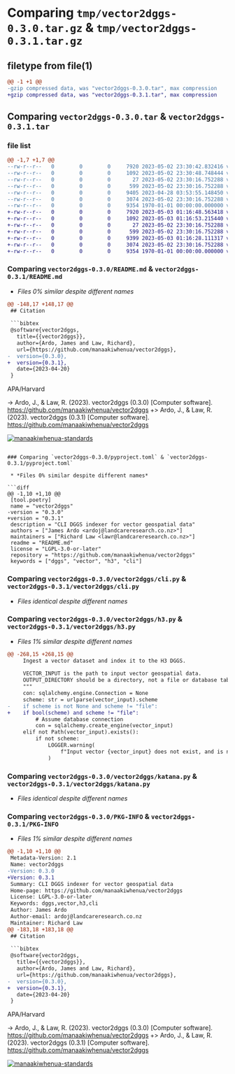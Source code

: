 # Comparing `tmp/vector2dggs-0.3.0.tar.gz` & `tmp/vector2dggs-0.3.1.tar.gz`

## filetype from file(1)

```diff
@@ -1 +1 @@
-gzip compressed data, was "vector2dggs-0.3.0.tar", max compression
+gzip compressed data, was "vector2dggs-0.3.1.tar", max compression
```

## Comparing `vector2dggs-0.3.0.tar` & `vector2dggs-0.3.1.tar`

### file list

```diff
@@ -1,7 +1,7 @@
--rw-r--r--   0        0        0     7920 2023-05-02 23:30:42.832416 vector2dggs-0.3.0/README.md
--rw-r--r--   0        0        0     1092 2023-05-02 23:30:48.748444 vector2dggs-0.3.0/pyproject.toml
--rw-r--r--   0        0        0       27 2023-05-02 23:30:16.752288 vector2dggs-0.3.0/vector2dggs/__init__.py
--rw-r--r--   0        0        0      599 2023-05-02 23:30:16.752288 vector2dggs-0.3.0/vector2dggs/cli.py
--rw-r--r--   0        0        0     9405 2023-04-28 03:53:55.148450 vector2dggs-0.3.0/vector2dggs/h3.py
--rw-r--r--   0        0        0     3074 2023-05-02 23:30:16.752288 vector2dggs-0.3.0/vector2dggs/katana.py
--rw-r--r--   0        0        0     9354 1970-01-01 00:00:00.000000 vector2dggs-0.3.0/PKG-INFO
+-rw-r--r--   0        0        0     7920 2023-05-03 01:16:48.563418 vector2dggs-0.3.1/README.md
+-rw-r--r--   0        0        0     1092 2023-05-03 01:16:53.215440 vector2dggs-0.3.1/pyproject.toml
+-rw-r--r--   0        0        0       27 2023-05-02 23:30:16.752288 vector2dggs-0.3.1/vector2dggs/__init__.py
+-rw-r--r--   0        0        0      599 2023-05-02 23:30:16.752288 vector2dggs-0.3.1/vector2dggs/cli.py
+-rw-r--r--   0        0        0     9399 2023-05-03 01:16:28.111317 vector2dggs-0.3.1/vector2dggs/h3.py
+-rw-r--r--   0        0        0     3074 2023-05-02 23:30:16.752288 vector2dggs-0.3.1/vector2dggs/katana.py
+-rw-r--r--   0        0        0     9354 1970-01-01 00:00:00.000000 vector2dggs-0.3.1/PKG-INFO
```

### Comparing `vector2dggs-0.3.0/README.md` & `vector2dggs-0.3.1/README.md`

 * *Files 0% similar despite different names*

```diff
@@ -148,17 +148,17 @@
 ## Citation
 
 ```bibtex
 @software{vector2dggs,
   title={{vector2dggs}},
   author={Ardo, James and Law, Richard},
   url={https://github.com/manaakiwhenua/vector2dggs},
-  version={0.3.0},
+  version={0.3.1},
   date={2023-04-20}
 }
 ```
 
 APA/Harvard
 
-> Ardo, J., & Law, R. (2023). vector2dggs (0.3.0) [Computer software]. https://github.com/manaakiwhenua/vector2dggs
+> Ardo, J., & Law, R. (2023). vector2dggs (0.3.1) [Computer software]. https://github.com/manaakiwhenua/vector2dggs
 
 [![manaakiwhenua-standards](https://github.com/manaakiwhenua/vector2dggs/workflows/manaakiwhenua-standards/badge.svg)](https://github.com/manaakiwhenua/manaakiwhenua-standards)
```

### Comparing `vector2dggs-0.3.0/pyproject.toml` & `vector2dggs-0.3.1/pyproject.toml`

 * *Files 0% similar despite different names*

```diff
@@ -1,10 +1,10 @@
 [tool.poetry]
 name = "vector2dggs"
-version = "0.3.0"
+version = "0.3.1"
 description = "CLI DGGS indexer for vector geospatial data"
 authors = ["James Ardo <ardoj@landcareresearch.co.nz>"]
 maintainers = ["Richard Law <lawr@landcareresearch.co.nz>"]
 readme = "README.md"
 license = "LGPL-3.0-or-later"
 repository = "https://github.com/manaakiwhenua/vector2dggs"
 keywords = ["dggs", "vector", "h3", "cli"]
```

### Comparing `vector2dggs-0.3.0/vector2dggs/cli.py` & `vector2dggs-0.3.1/vector2dggs/cli.py`

 * *Files identical despite different names*

### Comparing `vector2dggs-0.3.0/vector2dggs/h3.py` & `vector2dggs-0.3.1/vector2dggs/h3.py`

 * *Files 1% similar despite different names*

```diff
@@ -268,15 +268,15 @@
     Ingest a vector dataset and index it to the H3 DGGS.
 
     VECTOR_INPUT is the path to input vector geospatial data.
     OUTPUT_DIRECTORY should be a directory, not a file or database table, as it willinstead be the write location for an Apache Parquet data store.
     """
     con: sqlalchemy.engine.Connection = None
     scheme: str = urlparse(vector_input).scheme
-    if scheme is not None and scheme != "file":
+    if bool(scheme) and scheme != "file":
         # Assume database connection
         con = sqlalchemy.create_engine(vector_input)
     elif not Path(vector_input).exists():
         if not scheme:
             LOGGER.warning(
                 f"Input vector {vector_input} does not exist, and is not recognised as a remote URI"
             )
```

### Comparing `vector2dggs-0.3.0/vector2dggs/katana.py` & `vector2dggs-0.3.1/vector2dggs/katana.py`

 * *Files identical despite different names*

### Comparing `vector2dggs-0.3.0/PKG-INFO` & `vector2dggs-0.3.1/PKG-INFO`

 * *Files 1% similar despite different names*

```diff
@@ -1,10 +1,10 @@
 Metadata-Version: 2.1
 Name: vector2dggs
-Version: 0.3.0
+Version: 0.3.1
 Summary: CLI DGGS indexer for vector geospatial data
 Home-page: https://github.com/manaakiwhenua/vector2dggs
 License: LGPL-3.0-or-later
 Keywords: dggs,vector,h3,cli
 Author: James Ardo
 Author-email: ardoj@landcareresearch.co.nz
 Maintainer: Richard Law
@@ -183,18 +183,18 @@
 ## Citation
 
 ```bibtex
 @software{vector2dggs,
   title={{vector2dggs}},
   author={Ardo, James and Law, Richard},
   url={https://github.com/manaakiwhenua/vector2dggs},
-  version={0.3.0},
+  version={0.3.1},
   date={2023-04-20}
 }
 ```
 
 APA/Harvard
 
-> Ardo, J., & Law, R. (2023). vector2dggs (0.3.0) [Computer software]. https://github.com/manaakiwhenua/vector2dggs
+> Ardo, J., & Law, R. (2023). vector2dggs (0.3.1) [Computer software]. https://github.com/manaakiwhenua/vector2dggs
 
 [![manaakiwhenua-standards](https://github.com/manaakiwhenua/vector2dggs/workflows/manaakiwhenua-standards/badge.svg)](https://github.com/manaakiwhenua/manaakiwhenua-standards)
```

